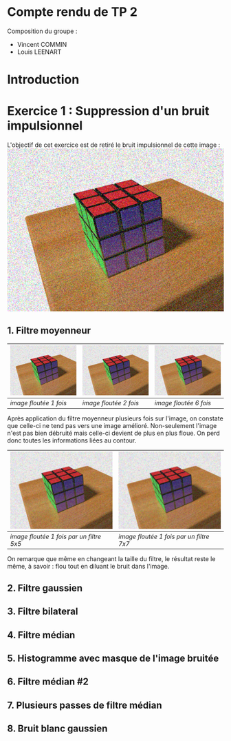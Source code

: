 # Compte rendu de TP 2

Composition du groupe : 
- Vincent COMMIN
- Louis LEENART

# Introduction

# Exercice 1 : Suppression d'un bruit impulsionnel

L'objectif de cet exercice est de retiré le bruit impulsionnel de cette image : ![](img/tp2/Rubiks_cube_L_impulse.png)

## 1. Filtre moyenneur
| ![](img/tp2/blured_1_3x3.png) | ![](img/tp2/blured_2_3x3.png) | ![](img/tp2/blured_6_3x3.png) |
| ----------------------------- | ----------------------------- | ----------------------------- |
| *image floutée 1 fois*        | *image floutée 2 fois*        | *image floutée 6 fois*        |

Après application du filtre moyenneur plusieurs fois sur l'image, on constate que celle-ci ne tend pas vers une image amélioré. Non-seulement l'image n'est pas bien débruité mais celle-ci devient de plus en plus floue. On perd donc toutes les informations liées au contour.

| ![](img/tp2/blured_1_5x5.png) | ![](img/tp2/blured_1_7x7.png) |
| ----------------------------- | ----------------------------- |
|   *image floutée 1 fois par un filtre 5x5*                            |  *image floutée 1 fois par un filtre 7x7*                             |

On remarque que même en changeant la taille du filtre, le résultat reste le même, à savoir : flou tout en diluant le bruit dans l'image.

## 2. Filtre gaussien



## 3. Filtre bilateral

## 4. Filtre médian

## 5. Histogramme avec masque de l'image bruitée

## 6. Filtre médian #2 

## 7. Plusieurs passes de filtre médian

## 8. Bruit blanc gaussien


